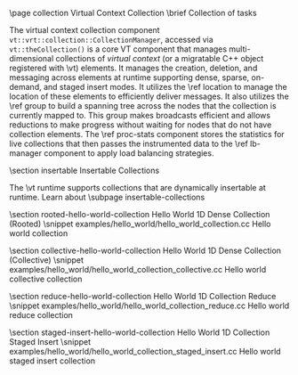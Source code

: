 \page collection Virtual Context Collection
\brief Collection of tasks

The virtual context collection component
`vt::vrt::collection::CollectionManager`, accessed via `vt::theCollection()` is
a core VT component that manages multi-dimensional collections of *virtual
context* (or a migratable C++ object registered with \vt) elements. It manages
the creation, deletion, and messaging across elements at runtime supporting
dense, sparse, on-demand, and staged insert modes. It utilizes the \ref
location to manage the location of these elements to efficiently deliver
messages. It also utilizes the \ref group to build a spanning tree across
the nodes that the collection is currently mapped to. This group makes
broadcasts efficient and allows reductions to make progress without waiting for
nodes that do not have collection elements. The \ref proc-stats component
stores the statistics for live collections that then passes the instrumented
data to the \ref lb-manager component to apply load balancing strategies.

\section insertable Insertable Collections

The \vt runtime supports collections that are dynamically insertable at
runtime. Learn about \subpage insertable-collections

\section rooted-hello-world-collection Hello World 1D Dense Collection (Rooted)
\snippet  examples/hello_world/hello_world_collection.cc Hello world collection

\section collective-hello-world-collection Hello World 1D Dense Collection (Collective)
\snippet  examples/hello_world/hello_world_collection_collective.cc Hello world collective collection

\section reduce-hello-world-collection Hello World 1D Collection Reduce
\snippet  examples/hello_world/hello_world_collection_reduce.cc Hello world reduce collection

\section staged-insert-hello-world-collection Hello World 1D Collection Staged Insert
\snippet  examples/hello_world/hello_world_collection_staged_insert.cc Hello world staged insert collection
